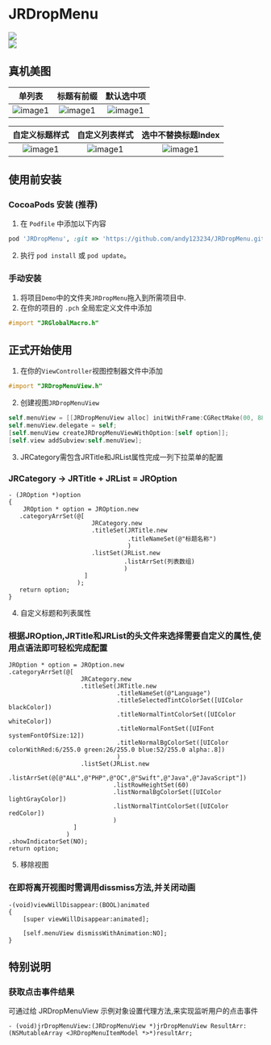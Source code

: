 # JRDropMenu

[![](https://img.shields.io/badge/license-MIT-brightgreen.svg)](https://github.com/AAChartModel/AAChartKit/blob/master/LICENSE)</br>
[![](https://img.shields.io/badge/language-OC-green.svg)](https://github.com/AAChartModel/AAChartKit)</br>

## 真机美图
| 单列表 | 标题有前缀 | 默认选中项 |
| :----:  | :----: | :----: |
| ![image1](https://github.com/andy123234/JRDropMenu/blob/master/ScreenShots/9.png) | ![image1](https://github.com/andy123234/JRDropMenu/blob/master/ScreenShots/8.png) | ![image1](https://github.com/andy123234/JRDropMenu/blob/master/ScreenShots/2.png) |

| 自定义标题样式 | 自定义列表样式 | 选中不替换标题Index |
| :----:  | :----: | :----: |
| ![image1](https://github.com/andy123234/JRDropMenu/blob/master/ScreenShots/1.png) | ![image1](https://github.com/andy123234/JRDropMenu/blob/master/ScreenShots/6.png) | ![image1](https://github.com/andy123234/JRDropMenu/blob/master/ScreenShots/10.png) |

## 使用前安装

### CocoaPods 安装 (推荐)
1. 在 `Podfile` 中添加以下内容
 ```ruby
 pod 'JRDropMenu', :git => 'https://github.com/andy123234/JRDropMenu.git'
 ```

2. 执行  `pod install`  或  `pod update`。


### 手动安装
1. 将项目`Demo`中的文件夹`JRDropMenu`拖入到所需项目中.
1. 在你的项目的 `.pch` 全局宏定义文件中添加
```objective-c
#import "JRGlobalMacro.h"
```

## 正式开始使用
1. 在你的`ViewController`视图控制器文件中添加
```objective-c
#import "JRDropMenuView.h"
```
2. 创建视图`JRDropMenuView`
```objective-c
self.menuView = [[JRDropMenuView alloc] initWithFrame:CGRectMake(00, 88, [UIScreen mainScreen].bounds.size.width, 44)];
self.menuView.delegate = self;
[self.menuView createJRDropMenuViewWithOption:[self option]];
[self.view addSubview:self.menuView];
```
3. JRCategory需包含JRTitle和JRList属性完成一列下拉菜单的配置
### JRCategory -> JRTitle + JRList =  JROption
```
- (JROption *)option
{
    JROption * option = JROption.new
   .categoryArrSet(@[
                       JRCategory.new
                       .titleSet(JRTitle.new
                                 .titleNameSet(@"标题名称")
                                 )
                       .listSet(JRList.new
                                .listArrSet(列表数组)
                                )
                     ]
                   );
   return option;
}
```
4. 自定义标题和列表属性
### 根据JROption,JRTitle和JRList的头文件来选择需要自定义的属性,使用点语法即可轻松完成配置
```
JROption * option = JROption.new
.categoryArrSet(@[
                    JRCategory.new
                    .titleSet(JRTitle.new
                              .titleNameSet(@"Language")
                              .titleSelectedTintColorSet([UIColor blackColor])
                              .titleNormalTintColorSet([UIColor whiteColor])
                              .titleNormalFontSet([UIFont systemFontOfSize:12])
                              .titleNormalBgColorSet([UIColor colorWithRed:6/255.0 green:26/255.0 blue:52/255.0 alpha:.8])
                              )
                    .listSet(JRList.new
                             .listArrSet(@[@"ALL",@"PHP",@"OC",@"Swift",@"Java",@"JavaScript"])
                             .listRowHeightSet(60)
                             .listNormalBgColorSet([UIColor lightGrayColor])
                             .listNormalTintColorSet([UIColor redColor])
                             )
                  ]
                )
.showIndicatorSet(NO);
return option;
```
5. 移除视图
### 在即将离开视图时需调用dissmiss方法,并关闭动画
```
-(void)viewWillDisappear:(BOOL)animated
{
    [super viewWillDisappear:animated];
    
    [self.menuView dismissWithAnimation:NO];
}
```
## 特别说明

### 获取点击事件结果

  可通过给 JRDropMenuView 示例对象设置代理方法,来实现监听用户的点击事件
  
  ```
  - (void)jrDropMenuView:(JRDropMenuView *)jrDropMenuView ResultArr:(NSMutableArray <JRDropMenuItemModel *>*)resultArr;
  ```
